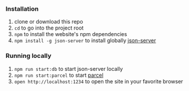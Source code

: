 ### Installation

1. clone or download this repo
2. `cd` to go into the project root
3. `npm` to install the website's npm dependencies
4. `npm install -g json-server` to install globally [json-server](https://github.com/typicode/json-server)

### Running locally

1. `npm run start:db` to start json-server locally
2. `npm run start:parcel` to start [parcel](https://parceljs.org/)
3. `open http://localhost:1234` to open the site in your favorite browser
